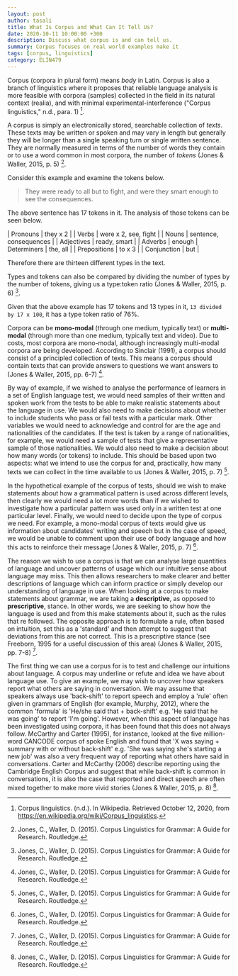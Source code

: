 ```yaml
---
layout: post
author: tasali
title: What Is Corpus and What Can It Tell Us? 
date: 2020-10-11 10:00:00 +300
description: Discuss what corpus is and can tell us.
summary: Corpus focuses on real world examples make it 
tags: [corpus, linguistics]
category: ELIN479
---
```


Corpus (corpora in plural form) means _body_ in Latin. Corpus is also a branch of linguistics where it proposes that reliable language analysis is more feasible with corpora (samples) collected in the field in its natural context (realia), and with minimal experimental-interference ("Corpus linguistics," n.d., para. 1) [^1].

A corpus is simply an electronically stored, searchable collection of *texts*. These texts may be written or spoken and may vary in length but generally they will be longer than a single speaking turn or single written sentence. They are normally measured in terms of the number of words they contain or to use a word common in most corpora, the number of *tokens* (Jones & Waller, 2015, p. 5) [^2].

Consider this example and examine the tokens below.

> They were ready to all but to fight, and were they smart enough to see the consequences.

The above sentence has 17 tokens in it. The analysis of those tokens can be seen below. 

| Pronouns     | they x 2               |
| Verbs        | were x 2, see, fight   |
| Nouns        | sentence, consequences |
| Adjectives   | ready, smart           |
| Adverbs      | enough
| Determiners  | the, all               |
| Prepositions | to x 3                 |
| Conjunction  | but                    |

Therefore there are thirteen different types in the text.

Types and tokens can also be compared by dividing the number of types by the number of tokens, giving us a type:token ratio (Jones & Waller, 2015, p. 6) [^2]. 

Given that the above example has 17 tokens and 13 types in it, `13 divided by 17 x 100`, it has a type token ratio of 76%.

Corpora can be **mono-modal** (through one medium, typically text) or **multi-modal** (through more than one medium, typically text and video). Due to costs, most corpora are mono-modal, although increasingly multi-modal corpora are being developed. According to Sinclair (1991), a corpus should consist of a principled collection of texts. This means a corpus should contain texts that can provide answers to questions we want answers to (Jones & Waller, 2015, pp. 6-7) [^2].

By way of example, if we wished to analyse the performance of learners in a set of English language test, we would need samples of their written and spoken work from the tests to be able to make realistic statements about the language in use. We would also need to make decisions about whether to include students who pass or fail tests with a particular mark. Other variables we would need to acknowledge and control for are the age and nationalities of the candidates. If the test is taken by a range of nationalities, for example, we would need a sample of tests that give a representative sample of those nationalities. We would also need to make a decision about how many words (or tokens) to include. This should be based upon two aspects: what we intend to use the corpus for and, practically, how many texts we can collect in the time available to us (Jones & Waller, 2015, p. 7) [^2].

In the hypothetical example of the corpus of tests, should we wish to make statements about how a grammatical pattern is used across different levels, then clearly we would need a lot more words than if we wished to investigate how a particular pattern was used only in a written test at one particular level. Finally, we would need to decide upon the type of corpus we need. For example, a mono-modal corpus of texts would give us information about candidates' writing and speech but in the case of speed, we would be unable to comment upon their use of body language and how this acts to reinforce their message (Jones & Waller, 2015, p. 7) [^2].

The reason we wish to use a corpus is that we can analyse large quantities of language and uncover patterns of usage which our intuitive sense about language may miss. This then allows researchers to make clearer and better descriptions of language which can inform practice or simply develop our understanding of language in use. When looking at a corpus to make statements about grammar, we are taking a **descriptive**, as opposed to **prescriptive**, stance. In other words, we are seeking to show how the language is used and from this make statements about it, such as the rules that re followed. The opposite approach is to formulate a rule, often based on intuition, set this as a 'standard' and then attempt to suggest that deviations from this are not correct. This is a prescriptive stance (see Freeborn, 1995 for a useful discussion of this area) (Jones & Waller, 2015, pp. 7-8) [^2]. 

The first thing we can use a corpus for is to test and challenge our intuitions about language. A corpus may underline or refute and idea we have about language use. To give an example, we may wish to uncover how speakers report what others are saying in conversation. We may assume that speakers always use 'back-shift' to report speech and employ a 'rule' often given in grammars of English (for example, Murphy, 2012), where the common 'formula' is 'He/she said that + back-shift' e.g. 'He said that he was going' to report 'I'm going'. However, when this aspect of language has been investigated using corpora, it has been found that this does not always follow. McCarthy and Carter (1995), for instance, looked at the five million-word CANCODE corpus of spoke English and found that 'X was saying + summary with or without back-shift' e.g. 'She was saying she's starting a new job' was also a very frequent way of reporting what others have said in conversations. Carter and McCarthy (2006) describe reporting using the Cambridge English Corpus and suggest that while back-shift is common in conversations, it is also the case that reported and direct speech are often mixed together to make more vivid stories (Jones & Waller, 2015, p. 8) [^2].

[^1]: Corpus linguistics. (n.d.). In Wikipedia. Retrieved October 12, 2020, from <https://en.wikipedia.org/wiki/Corpus_linguistics>.
[^2]: Jones, C., Waller, D. (2015). Corpus Linguistics for Grammar: A Guide for Research. Routledge.
